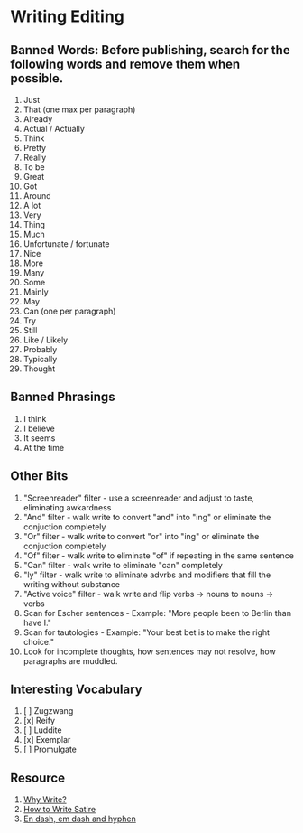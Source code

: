 # Writing Editing

## Banned Words: Before publishing, search for the following words and remove them when possible. 

1. Just
1. That (one max per paragraph)
1. Already
1. Actual / Actually
1. Think
1. Pretty
1. Really
1. To be
1. Great
1. Got
1. Around
1. A lot
1. Very
1. Thing
1. Much
1. Unfortunate / fortunate
1. Nice
1. More
1. Many
1. Some
1. Mainly
1. May
1. Can (one per paragraph)
1. Try
1. Still
1. Like / Likely
1. Probably
1. Typically
1. Thought

## Banned Phrasings

1. I think
1. I believe
1. It seems
1. At the time

## Other Bits

1. "Screenreader" filter - use a screenreader and adjust to taste, eliminating awkardness
1. "And" filter - walk write to convert "and" into "ing" or eliminate the conjuction completely
1. "Or" filter - walk write to convert "or" into "ing" or eliminate the conjuction completely
1. "Of" filter - walk write to eliminate "of" if repeating in the same sentence
1. "Can" filter - walk write to eliminate "can" completely
1. "ly" filter - walk write to eliminate advrbs and modifiers that fill the writing without substance
1. "Active voice" filter - walk write and flip verbs -> nouns to nouns -> verbs
1. Scan for Escher sentences - Example: "More people been to Berlin than have I."
1. Scan for tautologies - Example: "Your best bet is to make the right choice."
1. Look for incomplete thoughts, how sentences may not resolve, how paragraphs are muddled.

## Interesting Vocabulary 

1. [ ] Zugzwang
1. [x] Reify
1. [ ] Luddite
1. [x] Exemplar
1. [ ] Promulgate

## Resource

1. [Why Write?](https://fs.blog/why-write/)
1. [How to Write Satire](https://hyoom.com/how-to-write-satire/)
1. [En dash, em dash and hyphen](https://www.punctuationmatters.com/en-dash-em-dash-hyphen/)
